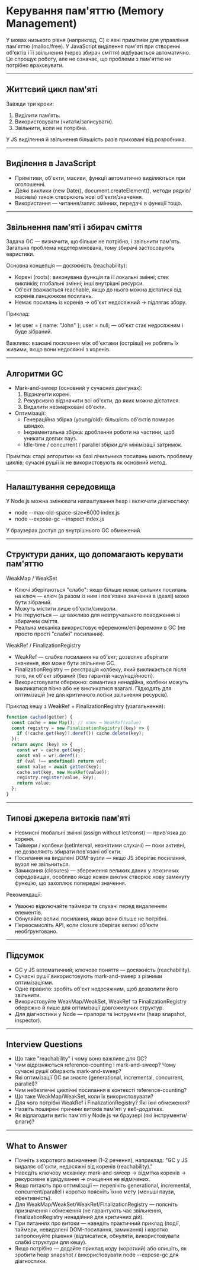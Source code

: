 # Керування пам'яттю (Memory Management)

У мовах низького рівня (наприклад, C) є явні примітиви для управління пам'яттю (malloc/free). У JavaScript виділення пам'яті при створенні об'єктів і її звільнення (через збирач сміття) відбувається автоматично. Це спрощує роботу, але не означає, що проблеми з пам'яттю не потрібно враховувати.

---

## Життєвий цикл пам'яті

Завжди три кроки:

1. Виділити пам'ять.
2. Використовувати (читати/записувати).
3. Звільнити, коли не потрібна.

У JS виділення й звільнення більшість разів приховані від розробника.

---

## Виділення в JavaScript

- Примітиви, об'єкти, масиви, функції автоматично виділяються при оголошенні.
- Деякі виклики (new Date(), document.createElement(), методи рядків/масивів) також створюють нові об'єкти/значення.
- Використання — читання/запис змінних, передачі в функції тощо.

---

## Звільнення пам'яті і збирач сміття

Задача GC — визначити, що більше не потрібно, і звільнити пам'ять. Загальна проблема недетермінована, тому збирачі застосовують евристики.

Основна концепція — досяжність (reachability):

- Корені (roots): виконувана функція та її локальні змінні; стек викликів; глобальні змінні; інші внутрішні ресурси.
- Об'єкт вважається reachable, якщо до нього можна дістатися від коренів ланцюжком посилань.
- Немає посилань із коренів → об'єкт недосяжний → підлягає збору.

Приклад:

- let user = { name: "John" }; user = null; — об'єкт стає недосяжним і буде зібраний.

Важливо: взаємні посилання між об'єктами (острівці) не роблять їх живими, якщо вони недосяжні з коренів.

---

## Алгоритми GC

- Mark-and-sweep (основний у сучасних двигунах):
  1. Відзначити корені.
  2. Рекурсивно відзначити всі об'єкти, до яких можна дістатися.
  3. Видалити незмарковані об'єкти.
- Оптимізації:
  - Генераційна збірка (young/old): більшість об'єктів помирає швидко.
  - Інкрементальна збірка: дроблення роботи на частини, щоб уникати довгих пауз.
  - Idle-time / concurrent / parallel збірки для мінімізації затримок.

Примітка: старі алгоритми на базі лічильника посилань мають проблему циклів; сучасні рушії їх не використовують як основний метод.

---

## Налаштування середовища

У Node.js можна змінювати налаштування heap і включати діагностику:

- node --max-old-space-size=6000 index.js
- node --expose-gc --inspect index.js

У браузерах доступ до внутрішнього GC обмежений.

---

## Структури даних, що допомагають керувати пам'яттю

WeakMap / WeakSet

- Ключі зберігаються "слабо": якщо більше немає сильних посилань на ключ — ключ (а разом із ним і пов'язане значення в ідеалі) може бути зібраний.
- Можуть містити лише об'єкти/символи.
- Не ітеруються — це важливо для невтручального поводження зі збирачем сміття.
- Реальна механіка використовує еферемони/епіферемони в GC (не просто прості "слабкі" посилання).

WeakRef / FinalizationRegistry

- WeakRef — слабке посилання на об'єкт; дозволяє зберігати значення, яке може бути звільнене GC.
- FinalizationRegistry — реєстрація колбеку, який викликається після того, як об'єкт зібраний (без гарантій часу/надійності).
- Використовувати обережно: семантика ненадійна, колбеки можуть викликатися пізно або не викликатися взагалі. Підходять для оптимізацій (не для критичного логіки звільнення ресурсів).

Приклад кешу з WeakRef + FinalizationRegistry (узагальнення):

```js
function cached(getter) {
  const cache = new Map(); // ключ → WeakRef(value)
  const registry = new FinalizationRegistry((key) => {
    if (!cache.get(key)?.deref()) cache.delete(key);
  });
  return async (key) => {
    const wr = cache.get(key);
    const val = wr?.deref();
    if (val !== undefined) return val;
    const value = await getter(key);
    cache.set(key, new WeakRef(value));
    registry.register(value, key);
    return value;
  };
}
```

---

## Типові джерела витоків пам'яті

- Невмисні глобальні змінні (assign without let/const) — прив'язка до кореня.
- Таймери / колбеки (setInterval, незнятими слухачі) — поки активні, не дозволяють збирати пов'язані об'єкти.
- Посилання на видалені DOM-вузли — якщо JS зберігає посилання, вузол не звільниться.
- Замикання (closures) — збереження великих даних у лексичних середовищах, особливо якщо кожен виклик створює нову замкнуту функцію, що захоплює попередні значення.

Рекомендації:

- Уважно відключайте таймери та слухачі перед видаленням елементів.
- Обнуляйте великі посилання, якщо вони більше не потрібні.
- Переосмисліть API, коли closure зберігає великі об'єкти необґрунтовано.

---

## Підсумок

- GC у JS автоматичний; ключове поняття — досяжність (reachability).
- Сучасні рушії використовують mark-and-sweep з різними оптимізаціями.
- Одне правило: зробіть об'єкт недосяжним, щоб дозволити його звільнити.
- Використовуйте WeakMap/WeakSet, WeakRef та FinalizationRegistry обережно й лише для оптимізації довгоживучих структур.
- Для діагностики у Node — прапори та інструменти (heap snapshot, inspector).

---

## Interview Questions

- Що таке "reachability" і чому воно важливе для GC?
- Чим відрізняються reference-counting і mark-and-sweep? Чому сучасні рушії обирають mark-and-sweep?
- Які оптимізації GC ви знаєте (generational, incremental, concurrent, parallel)?
- Чим небезпечні циклічні посилання в контексті reference-counting?
- Що таке WeakMap/WeakSet, коли їх використовувати?
- Для чого потрібні WeakRef і FinalizationRegistry? Які їхні обмеження?
- Назвіть поширені причини витоків пам'яті у веб-додатках.
- Як відлагодити витік пам'яті у Node.js чи браузері (які інструменти/флаги)?

---

## What to Answer

- Почніть з короткого визначення (1–2 речення), наприклад: "GC у JS видаляє об'єкти, недосяжні від коренів (reachability)."
- Наведіть ключову механіку: mark-and-sweep → відмітка коренів → рекурсивне відвідування → очищення не відмічених.
- Якщо питають про оптимізації — перелічіть generational, incremental, concurrent/parallel і коротко поясніть їхню мету (меньші паузи, ефективність).
- Для WeakMap/WeakSet/WeakRef/FinalizationRegistry — поясніть призначення і обмеження (не гарантують час звільнення, FinalizationRegistry ненадійний для критичних дій).
- При питаннях про витоки — наведіть практичний приклад (події, таймери, невидалені DOM-посилання, замикання) і коротко запропонуйте рішення (відписатися, обнуляти, використовувати слабкі структури для кешу).
- Якщо потрібно — додайте приклад коду (короткий) або опишіть, як зробити heap snapshot / використовувати node --expose-gc для діагностики.


